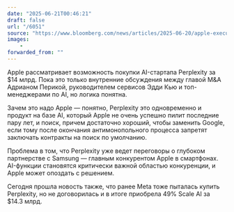 ```yaml
---
date: "2025-06-21T00:46:21"
draft: false
url: "/6051"
source: "https://www.bloomberg.com/news/articles/2025-06-20/apple-executives-have-held-internal-talks-about-buying-ai-startup-perplexity"
images:
    -
forwarded_from: ""
---
```


Apple рассматривает возможность покупки AI-стартапа Perplexity за $14 млрд. Пока это только внутренние обсуждения между главой M&A Адрианом Перикой, руководителем сервисов Эдди Кью и топ-менеджерами по AI, но логика понятна.

Зачем это надо Apple — понятно, Perplexity это одновременно и продукт на базе AI, который Apple не очень успешно пилит последние пару лет, и поиск, причем достаточно хороший, чтобы заменить Google, если тому после окончания антимонопольного процесса запретят заключать контракты на поиск по умолчанию.

Проблема в том, что Perplexity уже ведет переговоры о глубоком партнерстве с Samsung — главным конкурентом Apple в смартфонах. AI-функции становятся критически важной областью конкуренции, и Apple может опоздать с решением.

Сегодня прошла новость также, что ранее Meta тоже пыталась купить Perplexity, но не договорилась и в итоге приобрела 49% Scale AI за $14.3 млрд.
